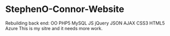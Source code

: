 # StephenO-Connor-Website
Rebuilding back end: OO PHP5 MySQL JS jQuery JSON AJAX CSS3 HTML5 Azure
This is my sitre and it needs more work.

